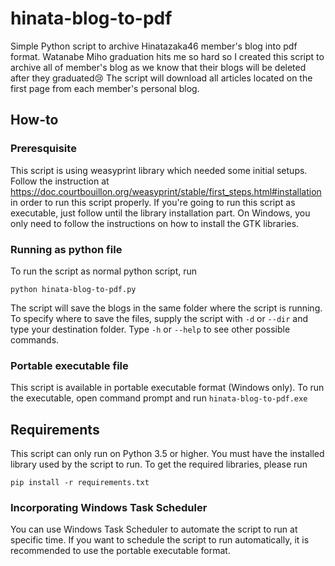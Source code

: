 # hinata-blog-to-pdf
Simple Python script to archive Hinatazaka46 member's blog into pdf format. 
Watanabe Miho graduation hits me so hard so I created this script to archive all of member's blog as we know that their blogs will be deleted after they graduated😢
The script will download all articles located on the first page from each member's personal blog.
## How-to
### Preresquisite
This script is using weasyprint library which needed some initial setups. Follow the instruction at https://doc.courtbouillon.org/weasyprint/stable/first_steps.html#installation in order to run this script properly.
If you're going to run this script as executable, just follow until the library installation part. On Windows, you only need to follow the instructions on how to install the GTK libraries.
### Running as python file
To run the script as normal python script, run
```
python hinata-blog-to-pdf.py
```
The script will save the blogs in the same folder where the script is running. To specify where to save the files, supply the script with `-d` or `--dir` and type your destination folder.
Type `-h` or `--help` to see other possible commands.
### Portable executable file
This script is available in portable executable format (Windows only). To run the executable, open command prompt and run `hinata-blog-to-pdf.exe`
## Requirements
This script can only run on Python 3.5 or higher. You must have the installed library used by the script to run.
To get the required libraries, please run
```
pip install -r requirements.txt
```
### Incorporating Windows Task Scheduler
You can use Windows Task Scheduler to automate the script to run at specific time. If you want to schedule the script to run automatically, it is recommended to use the portable executable format.
